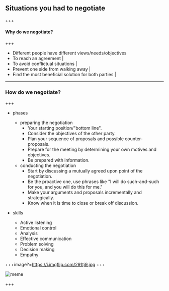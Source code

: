 ## Situations you had to negotiate

+++

#### Why do we negotiate?

+++

- Different people have different views/needs/objectives
- To reach an agreement |
- To avoid conflictual situations |
- Prevent one side from walking away |
- Find the most beneficial solution for both parties |

---

### How do we negotiate?

+++

- phases
    - preparing the negotiation
        - Your starting position/"bottom line".
        - Consider the objectives of the other party.
        - Plan your sequence of proposals and possible counter-proposals.
        - Prepare for the meeting by determining your own motives and objectives.
        - Be prepared with information.
    - conducting the negotiation
        - Start by discussing a mutually agreed upon point of the negotiation.
        - Be the proactive one, use phrases like "I will do such-and-such for you, and you will do this for me."
        - Make your arguments and proposals incrementally and strategically.
        - Know when it is time to close or break off discussion.

- skills
    - Active listening
    - Emotional control
    - Analysis
    - Effective communication
    - Problem solving
    - Decision making
    - Empathy

+++image?=https://i.imgflip.com/291tj9.jpg
+++

![meme](https://i.imgflip.com/291tj9.jpg)

+++



